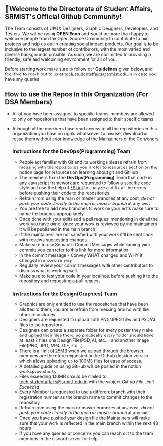 ## 🤗Welcome to the Directorate of Student Affairs, SRMIST's Official Github Community!

The Team consists of UI/UX Designers, Graphic Designers, Developers, and Testers. We will be going **OPEN Soon** and would be more than happy to welcome people from the Open Source Community to contribute to our projects and help us out in creating social impact products. Our goal is to be inclusive to the largest number of contributors, with the most varied and diverse backgrounds possible. As such, we are committed to providing a friendly, safe and welcoming environment for all of you.

Before starting work make sure to follow our **Guidelines** given below, and feel free to reach out to us at [tech.studentaffairs@srmist.edu.in](mailto:tech.studentaffairs@srmist.edu.in) in case you have any queries


## How to use the Repos in this Organization (For DSA Members)

* All of you have been assigned to specific teams, members are allowed to only on repositories that have been assigned to their specific teams
* Although all the members have read access to all the repositories in this organization you have no rights whatsoever to misuse, download or reuse them without prior knowledge of the Maintainers or the Conveners

  ### Instructions for the DevOps(Programming) Team
  * People not familiar with Git and its workings please refrain from messing with the repositories you'll refer to resources section on the notion page for resources on learning about git and GitHub
   * The members from the **DevOps(Programming)** Team that code in any Javascript framework are requested to follow a specific code style and use the help of [ESLint](https://eslint.org) to analyze and fix all the errors before pushing their code to the repositories 
  * Refrain from using the main or master branches at any cost, *do not push your code directly to the main or master branch* at any cost
  * You are free to add new branches to work on your edits make sure to name the braches appropriately
  * Once done with your edits add a pull request mentioning in detail the work you have done. Once your work is reviewed by the maintainers it will be published in the main branch
  * If the maintainers are not satisfied with your work it'll be sent back with reviews suggesting changes.
  * Make sure to use Semantic Commit Messages while naming your commits you can refer to this [link for more information](https://gist.github.com/joshbuchea/6f47e86d2510bce28f8e7f42ae84c716)
  * In the commit message - Convey WHAT changed and WHY it changed in a concise way
  * Regularly review your commit messages with other contributors to discuss what is working well
  * Make sure to test your code in your localhost before pushing it to the repository and requesting a pull request
  
   ### Instructions for the Design(Graphics) Team
   * Graphics are only entitled to use the repositories that have been allotted to them, you are to refrain from messing around with the other repositories.
   * Designers are requested to upload both PNG/JPEG files and PSD/AI files to the repository.
   * Designers can create a separate folder for every poster they make and upload their files there, so practically every folder should have at least 2 files one Design File(PSD, AI, etc...) and another Image File(PNG, JPG, MP4, GIF, etc...)
   * There is a limit of 25MB when we upload through the browser, members are therefore requested to the GitHub desktop version which allows uploading up to 100MB files for ease of access.
   * A detailed guide on using GitHub will be posted in the notion workspace shortly
   * Files exceeding 100MB should be mailed to [tech.studentaffairs@srmist.edu.in](mailto:tech.studentaffairs@srmist.edu.in) with the subject *Github File Limit Exceeded*
   * Every Member is requested to use a different branch with their registration number as the branch name to commit changes to the repository
   * Refrain from using the main or master branches at any cost, *do not push your code directly to the main or master branch* at any cost
   * Once you have pushed your design file the Maintainers will make sure that your work is reflected in the main branch within the next 48 hours
   * If you have any queries or concerns you can reach out to the team members in the discord server for help
